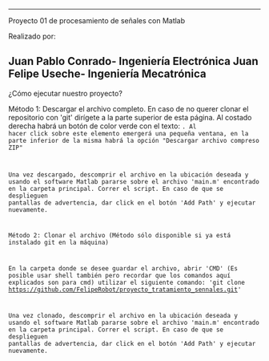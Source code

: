 ------------------------------------------------------------------
Proyecto 01 de procesamiento de señales con Matlab

Realizado por:

Juan Pablo Conrado- Ingeniería Electrónica
Juan Felipe Useche- Ingeniería Mecatrónica
-----------------------------------------------------------------

¿Cómo ejecutar nuestro proyecto?

Método 1: Descargar el archivo completo.
  En caso de no querer clonar el repositorio con 'git' dirígete a la parte superior de esta página. 
  Al costado derecha habrá un botón de color verde con el texto: <code>. Al hacer click sobre este elemento emergerá una pequeña ventana,
  en la parte inferior de la misma habrá la opción "Descargar archivo compreso ZIP"

  Una vez descargado, descomprir el archivo en la ubicación deseada y usando el software Matlab pararse sobre el archivo 'main.m' encontrado
  en la carpeta principal. Correr el script.
  En caso de que se desplieguen pantallas de advertencia, dar click en el botón 'Add Path' y ejecutar nuevamente.

Método 2: Clonar el archivo (Método sólo disponible si ya está instalado git en la máquina)

  En la carpeta donde se desee guardar el archivo, abrir 'CMD' (Es posible usar shell también pero recordar que los comandos aquí explicados son para cmd)
  utilizar el siguiente comando:  'git clone https://github.com/FelipeRobot/proyecto_tratamiento_sennales.git'
  
  Una vez clonado, descomprir el archivo en la ubicación deseada y usando el software Matlab pararse sobre el archivo 'main.m' encontrado
  en la carpeta principal. Correr el script.
  En caso de que se desplieguen pantallas de advertencia, dar click en el botón 'Add Path' y ejecutar nuevamente.
